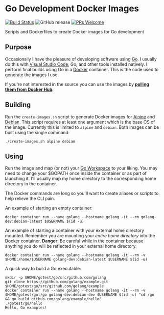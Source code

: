 # Go Development Docker Images

[![Build Status](https://travis-ci.com/arcanericky/golang-dev-docker-images.svg?branch=master)](https://travis-ci.com/arcanericky/golang-dev-docker-images)
![GitHub release](https://img.shields.io/github/release/arcanericky/golang-dev-docker-images.svg)
[![PRs Welcome](https://img.shields.io/badge/PRs-welcome-brightgreen.svg)](http://makeapullrequest.com)

Scripts and Dockerfiles to create Docker images for Go development

## Purpose

Occasionally I have the pleasure of developing software using [Go](https://golang.org/). I usually do this with [Visual Studio Code](https://code.visualstudio.com/), Go, and other tools installed natively. I perform final builds using Go in a [Docker](https://www.docker.com/) container. This is the code used to generate the images I use.

If you're not interested in the source you can use the images by [**pulling them from Docker Hub**](https://hub.docker.com/r/arcanericky/golang-dev).

## Building

Run the `create-images.sh` script to generate Docker images for [Alpine](https://alpinelinux.org/) and [Debian](https://www.debian.org/). This script requires at least one argument which is the base OS of the image. Currently this is limited to `alpine` and `debian`. Both images can be built using the single command:

```
./create-images.sh alpine debian
```

## Using

Run the image and map (or not) your [Go Workspace](https://golang.org/doc/code.html#Workspaces) to your liking. You may need to change your $GOPATH once inside the container or as part of launching it. I'll usually map my home directory to the corresponding home directory in the container.

The Docker commands are long so you'll want to create aliases or scripts to help relieve the CLI pain.

An example of starting an empty container:

```
docker container run --name golang --hostname golang -it --rm golang-dev:debian-latest $USERNAME $(id -u)
```

An example of starting a container with your external home directory mounted. Remember you are mounting your _entire home directory_ into the Docker container. **Danger**: Be careful while in the container because anything you do will be reflected in your external home directory.

```
docker container run --name golang --hostname golang -it --rm -v $HOME:/home/$USERNAME golang-dev:debian-latest $USERNAME $(id -u)
```

A quick way to build a Go executable:

```
mkdir -p $HOME/gotest/go/src/github.com/golang
git clone https://github.com/golang/example.git $HOME/gotest/go/src/github.com/golang/example
docker container run --name golang --hostname golang -it --rm -v $HOME/gotest/go:/go golang-dev:debian-dev $USERNAME $(id -u) "cd /go && go build github.com/golang/example/hello"
./gotest/go/hello
Hello, Go examples!
```
